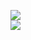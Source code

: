 [![](https://img.shields.io/badge/Made%20With-Github%20Spray-lightgrey.svg?style=for-the-badge&logo=github)](https://github.com/Annihil/github-spray#2938)  
[![](https://i.imgur.com/2DrTn0Z.gif)](https://github.com/Annihil/github-spray)